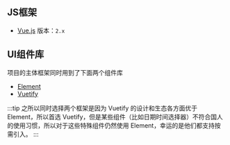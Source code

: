 ## JS框架

- [Vue.js](https://cn.vuejs.org/) 版本：`2.x`

## UI组件库

项目的主体框架同时用到了下面两个组件库

- [Element](https://element.eleme.cn/)
- [Vuetify](https://vuetifyjs.com/)

:::tip
之所以同时选择两个框架是因为 Vuetify 的设计和生态各方面优于 Element，所以首选 Vuetify，但是某些组件（比如日期时间选择器）不符合国人的使用习惯，所以对于这些特殊组件仍然使用 Element，幸运的是他们都支持按需引入。
:::